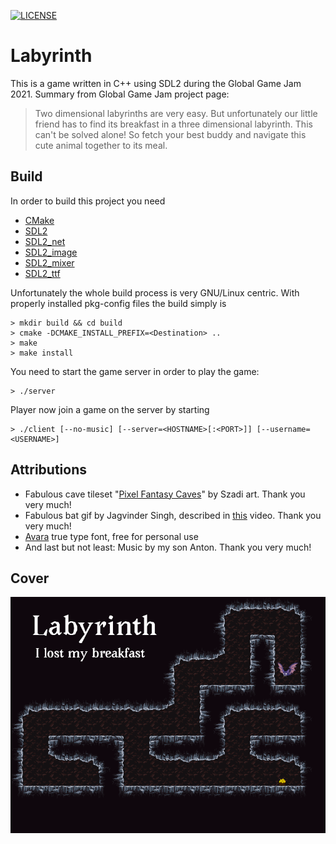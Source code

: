 [![LICENSE](https://i.creativecommons.org/l/by-nc-sa/4.0/88x31.png)](http://creativecommons.org/licenses/by-nc-sa/4.0/)

Labyrinth
=========

This is a game written in C++ using SDL2 during the Global Game Jam 2021.
Summary from Global Game Jam project page:

> Two dimensional labyrinths are very easy. But unfortunately our little
> friend has to find its breakfast in a three dimensional labyrinth. This
> can't be solved alone! So fetch your best buddy and navigate this cute
> animal together to its meal.

Build
-----

In order to build this project you need

 - [CMake](ihttps://cmake.org/)
 - [SDL2](https://www.libsdl.org/)
 - [SDL2_net](https://github.com/libsdl-org/SDL_net)
 - [SDL2_image](https://github.com/libsdl-org/SDL_image)
 - [SDL2_mixer](https://github.com/libsdl-org/SDL_mixer)
 - [SDL2_ttf](https://wiki.libsdl.org/SDL_ttf/FrontPage)

Unfortunately the whole build process is very GNU/Linux centric. With
properly installed pkg-config files the build simply is

    > mkdir build && cd build
    > cmake -DCMAKE_INSTALL_PREFIX=<Destination> ..
    > make
    > make install

You need to start the game server in order to play the game:

    > ./server

Player now join a game on the server by starting

    > ./client [--no-music] [--server=<HOSTNAME>[:<PORT>]] [--username=<USERNAME>]

Attributions
------------

 * Fabulous cave tileset "[Pixel Fantasy Caves](https://szadiart.itch.io/pixel-fantasy-caves)" by Szadi art. Thank you very much!
 * Fabulous bat gif by Jagvinder Singh, described in [this](https://youtu.be/8dIxDs407rk) video. Thank you very much!
 * [Avara](https://www.cufonfonts.com/font/avara) true type font, free for personal use
 * And last but not least: Music by my son Anton. Thank you very much!

Cover
-----

![Cover](/assets/cover.png?raw=true)
